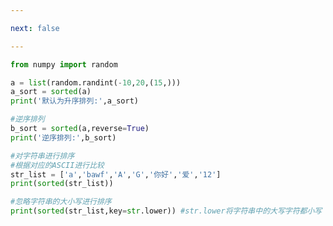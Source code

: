 ```yaml
---

next: false

---
```




<BlogInfo id="992" title="5.sorted函数" author="白日梦想猿" pv=0 read_times=0 pre_cost_time="0分17秒" category="高阶函数" tag_list="['高阶函数']" create_time="2020.05.25 14:13:09" update_time="2020.09.09 21:20:40" />

```python
from numpy import random

a = list(random.randint(-10,20,(15,)))
a_sort = sorted(a)
print('默认为升序排列:',a_sort)

#逆序排列
b_sort = sorted(a,reverse=True)
print('逆序排列:',b_sort)

#对字符串进行排序
#根据对应的ASCII进行比较
str_list = ['a','bawf','A','G','你好','爱','12']
print(sorted(str_list))

#忽略字符串的大小写进行排序
print(sorted(str_list,key=str.lower)) #str.lower将字符串中的大写字符都小写

```



<ActionBox />
